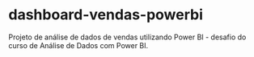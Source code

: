 # dashboard-vendas-powerbi
Projeto de análise de dados de vendas utilizando Power BI - desafio do curso de Análise de Dados com Power BI.
